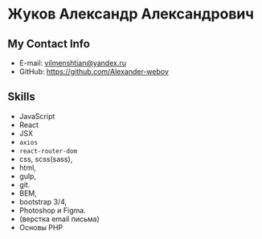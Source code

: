 # Жуков Александр Александрович

## My Contact Info
* E-mail: vilmenshtian@yandex.ru
* GitHub: https://github.com/Alexander-webov

## Skills
* JavaScript
* React
* JSX
* `axios`
* `react-router-dom`
* css, scss(sass), 
* html, 
* gulp,
* git. 
* BEM, 
* bootstrap 3/4,
*  Photoshop и Figma.
*  (верстка email письма)
* Основы PHP
